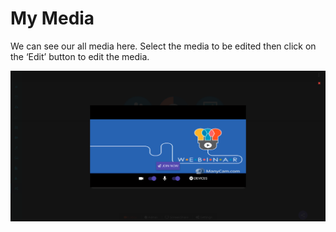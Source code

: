 # My Media

We can see our all media here. Select the media to be edited then click on the ‘Edit’ button to edit the media.

![](../.gitbook/assets/image%20%28200%29.png)

